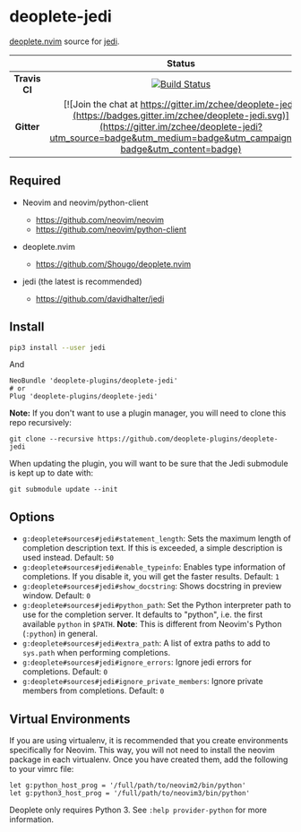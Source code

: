 # deoplete-jedi


[deoplete.nvim](https://github.com/Shougo/deoplete.nvim) source for [jedi](https://github.com/davidhalter/jedi).

|| **Status** |
|:---:|:---:|
| **Travis CI** |[![Build Status](https://travis-ci.org/zchee/deoplete-jedi.svg?branch=master)](https://travis-ci.org/zchee/deoplete-jedi)|
| **Gitter** |[![Join the chat at https://gitter.im/zchee/deoplete-jedi](https://badges.gitter.im/zchee/deoplete-jedi.svg)](https://gitter.im/zchee/deoplete-jedi?utm_source=badge&utm_medium=badge&utm_campaign=pr-badge&utm_content=badge)|


## Required

- Neovim and neovim/python-client
  - https://github.com/neovim/neovim
  - https://github.com/neovim/python-client

- deoplete.nvim
  - https://github.com/Shougo/deoplete.nvim

- jedi (the latest is recommended)
  - https://github.com/davidhalter/jedi


## Install

```sh
pip3 install --user jedi
```

And

```vim
NeoBundle 'deoplete-plugins/deoplete-jedi'
# or
Plug 'deoplete-plugins/deoplete-jedi'
```

**Note:** If you don't want to use a plugin manager, you will need to clone
this repo recursively:

```
git clone --recursive https://github.com/deoplete-plugins/deoplete-jedi
```

When updating the plugin, you will want to be sure that the Jedi submodule is
kept up to date with:

```
git submodule update --init
```


## Options

- `g:deoplete#sources#jedi#statement_length`: Sets the maximum length of
  completion description text.  If this is exceeded, a simple description is
  used instead.
  Default: `50`
- `g:deoplete#sources#jedi#enable_typeinfo`: Enables type information of
  completions.  If you disable it, you will get the faster results.
  Default: `1`
- `g:deoplete#sources#jedi#show_docstring`: Shows docstring in preview window.
  Default: `0`
- `g:deoplete#sources#jedi#python_path`: Set the Python interpreter path to use
  for the completion server.  It defaults to "python", i.e. the first available
  `python` in `$PATH`.
  **Note**: This is different from Neovim's Python (`:python`) in general.
- `g:deoplete#sources#jedi#extra_path`: A list of extra paths to add to
  `sys.path` when performing completions.
- `g:deoplete#sources#jedi#ignore_errors`: Ignore jedi errors for completions.
  Default: `0`
- `g:deoplete#sources#jedi#ignore_private_members`: Ignore private members from
  completions.
  Default: `0`


## Virtual Environments

If you are using virtualenv, it is recommended that you create environments
specifically for Neovim.  This way, you will not need to install the neovim
package in each virtualenv.  Once you have created them, add the following to
your vimrc file:

```vim
let g:python_host_prog = '/full/path/to/neovim2/bin/python'
let g:python3_host_prog = '/full/path/to/neovim3/bin/python'
```

Deoplete only requires Python 3.  See `:help provider-python` for more
information.
